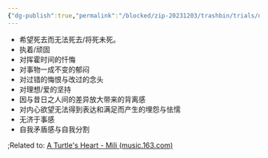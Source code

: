 ```yaml
---
{"dg-publish":true,"permalink":"/blocked/zip-20231203/trashbin/trials/dictionary/dict20231021/","title":"龟心","created":"2024-02-19T10:27:11.973+08:00","updated":"2024-02-19T10:27:11.977+08:00"}
---
```



- 希望死去而无法死去/将死未死。
- 执着/顽固
- 对挥霍时间的忏悔
- 对事物一成不变的郁闷
- 对过错的悔恨与改过的念头
- 对理想/爱的坚持
- 因与昔日之人间的差异放大带来的背离感
- 对内心欲望无法得到表达和满足而产生的埋怨与怯懦
- 无济于事感
- 自我矛盾感与自我分割

;Related to: [A Turtle's Heart - Mili (music.163.com)](https://music.163.com/#/song?id=29418286)